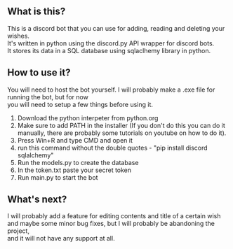 ## What is this?
This is a discord bot that you can use for adding, reading and deleting your wishes.<br/>
It's written in python using the discord.py API wrapper for discord bots.<br/>
It stores its data in a SQL database using sqlaclhemy library in python.<br/>
## How to use it?
You will need to host the bot yourself. I will probably make a .exe file for running the bot, but for now<br/>
you will need to setup a few things before using it.<br/>
1. Download the python interpeter from python.org<br/>
2. Make sure to add PATH in the installer (If you don't do this you can do it manually, there are probably some tutorials on youtube on how to do it).<br/>
3. Press Win+R and type CMD and open it<br/>
4. run this command without the double quotes - "pip install discord sqlalchemy"<br/>
5. Run the models.py to create the database<br/>
6. In the token.txt paste your secret token<br/>
7. Run main.py to start the bot<br/>
## What's next?
I will probably add a feature for editing contents and title of a certain wish<br/>
and maybe some minor bug fixes, but I will probably be abandoning the project,<br/>
and it will not have any support at all.<br/>
